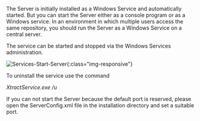 The Server is initially installed as a Windows Service and automatically started. But you can start the Server either as a console program or as a Windows service. In an environment in which multiple users access the same repository, you should run the Server as a Windows Service on a central server.

The service can be started and stopped via the Windows Services administration. 

![Services-Start-Server](/img/content/Services-Start-Server.jpg){:class="img-responsive"}

To uninstall the service use the command 

*XtractService.exe /u*  

If you can not start the Server because the default port is reserved, please open the ServerConfig.xml file in the installation directory and set a suitable port.